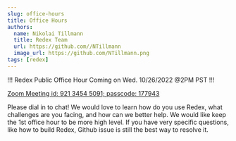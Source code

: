 ```yaml
---
slug: office-hours
title: Office Hours
authors:
  name: Nikolai Tillmann
  title: Redex Team
  url: https://github.com//NTillmann
  image_url: https://github.com/NTillmann.png
tags: [redex]
---
```


!!! Redex Public Office Hour Coming on Wed. 10/26/2022 @2PM PST !!!

[Zoom Meeting id: 921 3454 5091; passcode: 177943](https://fb.zoom.us/j/92134545091?pwd=NDRZSEhQSXBpeEVxTUF4Y3NMYjU3dz09)

Please dial in to chat! We would love to learn how do you use Redex, what challenges are
you facing, and how can we better help. We would like keep the 1st office hour to be more
high level. If you have very specific questions, like how to build Redex, Github issue is still
the best way to resolve it.

